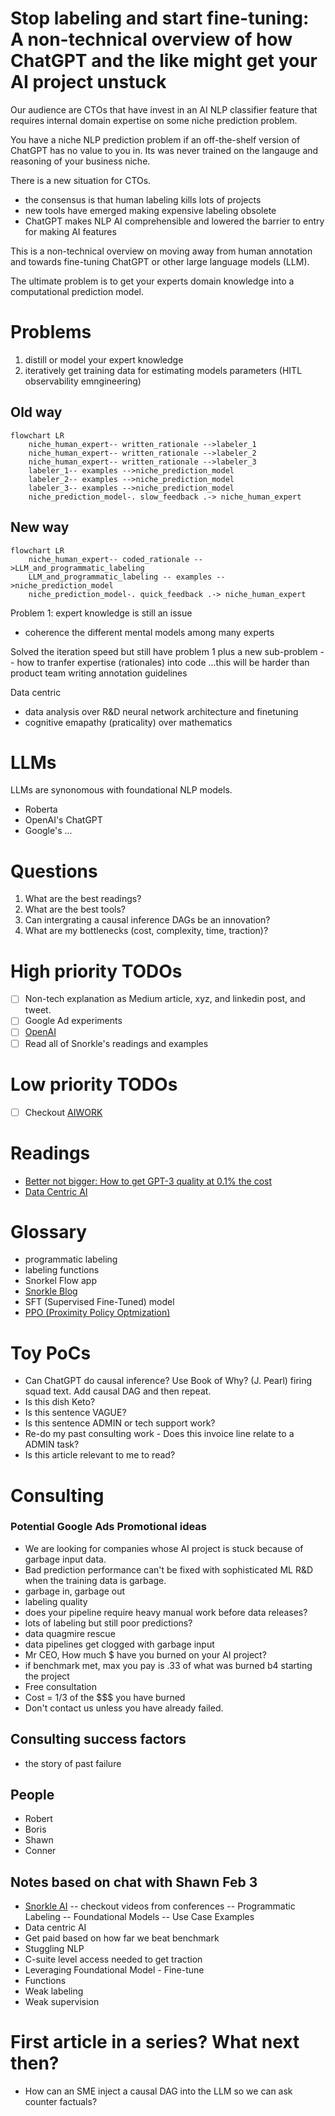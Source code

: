 # Stop labeling and start fine-tuning: A non-technical overview of how ChatGPT and the like might get your AI project unstuck

Our audience are CTOs that have invest in an AI NLP classifier feature that requires internal domain expertise on some niche prediction problem. 

You have a niche NLP prediction problem if an off-the-shelf version of ChatGPT has no value to you in. Its was never trained on the 
langauge and reasoning of your business niche.

There is a new situation for CTOs. 

- the consensus is that human labeling kills lots of projects
- new tools have emerged making expensive labeling obsolete
- ChatGPT makes NLP AI comprehensible and lowered the barrier to entry for making AI features

This is a non-technical overview on moving away from human annotation and towards fine-tuning ChatGPT or other large language models (LLM).


The ultimate problem is to get your experts domain knowledge into a computational prediction model.

# Problems

1. distill or model your expert knowledge
2. iteratively get training data for estimating models parameters (HITL observability emngineering)


## Old way 

```mermaid
flowchart LR
    niche_human_expert-- written_rationale -->labeler_1
    niche_human_expert-- written_rationale -->labeler_2
    niche_human_expert-- written_rationale -->labeler_3
    labeler_1-- examples -->niche_prediction_model
    labeler_2-- examples -->niche_prediction_model
    labeler_3-- examples -->niche_prediction_model
    niche_prediction_model-. slow_feedback .-> niche_human_expert
```

## New way

```mermaid
flowchart LR
    niche_human_expert-- coded_rationale -->LLM_and_programmatic_labeling
    LLM_and_programmatic_labeling -- examples -->niche_prediction_model
    niche_prediction_model-. quick_feedback .-> niche_human_expert
```

Problem 1: expert knowledge is still an issue

- coherence the different mental models among many experts 


Solved the iteration speed 
but still have problem 1
plus a new sub-problem -- how to tranfer expertise (rationales) into code ...this will be harder than product team writing annotation guidelines

Data centric

- data analysis over R&D neural network architecture and finetuning
- cognitive emapathy (praticality) over mathematics



# LLMs

LLMs are synonomous with foundational NLP models.

- Roberta
- OpenAI's ChatGPT
- Google's ...

# Questions

1. What are the best readings?
2. What are the best tools?
3. Can intergrating a causal inference DAGs be an innovation?
4. What are my bottlenecks (cost, complexity, time, traction)?

# High priority TODOs

- [ ] Non-tech explanation as Medium article, xyz, and linkedin post, and tweet.
- [ ] Google Ad experiments
- [ ] [OpenAI](https://platform.openai.com/docs/introduction)
- [ ] Read all of Snorkle's readings and examples 

# Low priority TODOs

- [ ] Checkout [AIWORK](https://aiwork.io/)

# Readings

- [Better not bigger: How to get GPT-3 quality at 0.1% the cost](https://snorkel.ai/better-not-bigger-how-to-get-gpt-3-quality-at-0-1-the-cost/)
- [Data Centric AI](https://github.com/HazyResearch/data-centric-ai)



# Glossary

- programmatic labeling
- labeling functions
- Snorkel Flow app
- [Snorkle Blog](https://www.snorkel.org/blog/)
- SFT (Supervised Fine-Tuned) model
- [PPO (Proximity Policy Optmization)](https://openai.com/blog/openai-baselines-ppo/)

# Toy PoCs

- Can ChatGPT do causal inference? Use Book of Why? (J. Pearl) firing squad text. Add causal DAG and then repeat.
- Is this dish Keto?
- Is this sentence VAGUE?
- Is this sentence ADMIN or tech support work?
- Re-do my past consulting work - Does this invoice line relate to a ADMIN task?   
- Is this article relevant to me to read?

# Consulting 

### Potential Google Ads Promotional ideas 

- We are looking for companies whose AI project is stuck because of garbage input data.
- Bad prediction performance can't be fixed with sophisticated ML R&D when the training data is garbage.
- garbage in, garbage out
- labeling quality
- does your pipeline require heavy manual work before data releases?
- lots of labeling but still poor predictions?
- data quagmire rescue
- data pipelines get clogged with garbage input
- Mr CEO, How much $ have you burned on your AI project?
- if benchmark met, max you pay is .33 of what was burned b4 starting the project
- Free consultation
- Cost = 1/3 of the $$$ you have burned
- Don't contact us unless you have already failed.


## Consulting success factors

- the story of past failure

## People

- Robert
- Boris
- Shawn
- Conner

## Notes based on chat with Shawn Feb 3

- [Snorkle AI](https://snorkel.ai/) -- checkout videos from conferences
-- Programmatic Labeling
-- Foundational Models
-- Use Case Examples
- Data centric AI
- Get paid based on how far we beat benchmark
- Stuggling NLP
- C-suite level access needed to get traction
- Leveraging Foundational Model - Fine-tune
- Functions
- Weak labeling
- Weak supervision


# First article in a series? What next then?

- How can an SME inject a causal DAG into the LLM so we can ask counter factuals?

